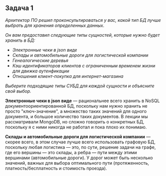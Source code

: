 ## Задача 1

_Архитектор ПО решил проконсультироваться у вас, какой тип БД 
лучше выбрать для хранения определенных данных._

_Он вам предоставил следующие типы сущностей, которые нужно будет хранить в БД:_

- _Электронные чеки в json виде_
- _Склады и автомобильные дороги для логистической компании_
- _Генеалогические деревья_
- _Кэш идентификаторов клиентов с ограниченным временем жизни для движка аутенфикации_
- _Отношения клиент-покупка для интернет-магазина_

_Выберите подходящие типы СУБД для каждой сущности и объясните свой выбор._

**Электронные чеки в json виде** —  рациональнее всего хранить в NoSQL документоориентированной БД, поскольку нам нужно хранить не просто "ключ-значение", а множество таких значений для одного документа, и большое количество таких документов. В лекции мы рассматривали MongoDB, но сложно говорить о конкретных БД, поскольку я с ними никогда не работал и пока плохо их понимаю.

**Склады и автомобильные дороги для логистической компании** — скорее всего, в этом случае лучше всего использовать графовую БД, поскольку любая логистика — это, по сути, решение задачи на графе, где его вершины — это склады, а ребра — пути между этими вершинами (автомобильные дороги). У дорог может быть несколько значений, важных для выбора оптимального пути (протяженность, платность/бесплатность и стоимость проезда).  